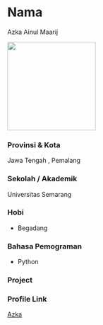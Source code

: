 # Nama
Azka Ainul Maarij

<img src="https://avatars.githubusercontent.com/u/35652825?s=" width="200" height="200" align="center"/>

### Provinsi & Kota

Jawa Tengah , Pemalang

### Sekolah / Akademik
Universitas Semarang

### Hobi

- Begadang


### Bahasa Pemograman 

- Python

### Project



### Profile Link

[Azka](https://github.com/noxlaw)
